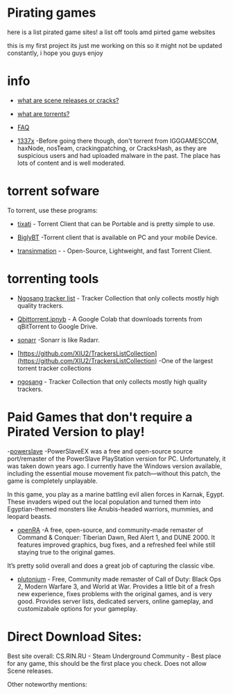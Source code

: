 # Pirating games 
here is a list pirated game sites! 
a list off tools amd pirted game websites

this is my first project its just me working on this so it might not be updated constantly, i hope you guys enjoy

# info
- [what are scene releases or cracks?](https://www.reddit.com/r/CrackWatch/comments/92uz49/the_warez_scene_how_it_works/)

- [what are torrents?](https://en.wikipedia.org/wiki/BitTorrent)

- [FAQ](https://en.wikipedia.org/wiki/BitTorren)


- [1337x](https://1337x.to/) -Before going there though, don't torrent from IGGGAMESCOM, haxNode, nosTeam, crackingpatching, or CracksHash, as they are suspicious users and had uploaded malware in the past. The place has lots of content and is well moderated.




# torrent sofware

To torrent, use these programs:


- [tixati](https://tixati.com/)  - Torrent Client that can be Portable and is pretty simple to use.

- [BiglyBT](https://www.biglybt.com/) -Torrent client that is available on PC and your mobile Device.

- [transinmation](https://transmissionbt.com/download/) - - Open-Source, Lightweight, and fast Torrent Client.

# torrenting tools 

- [Ngosang tracker list](https://github.com/ngosang/trackerslist) - Tracker Collection that only collects mostly high quality trackers.

- [Qbittorrent.ipnyb](https://colab.research.google.com/github/Xavy-13/qbittorrent/blob/main/qBittorrent.ipynb) - A Google Colab that downloads torrents from qBitTorrent to Google Drive.

- [sonarr](https://github.com/endexey154/Pirating-games)  -Sonarr is like Radarr.

- [https://github.com/XIU2/TrackersListCollection](https://github.com/XIU2/TrackersListCollection) -One of the largest torrent tracker collections

- [ngosang](https://github.com/ngosang/trackerslist) - Tracker Collection that only collects mostly high quality trackers.


# Paid Games that don't require a Pirated Version to play! 

-[powerslave](https://drive.google.com/file/d/1VFvOYKyjyFwH5sqSL5mz_jl3SdIUcAOY/view) -PowerSlaveEX was a free and open-source source port/remaster of the PowerSlave PlayStation version for PC. Unfortunately, it was taken down years ago. I currently have the Windows version available, including the essential mouse movement fix patch—without this patch, the game is completely unplayable.

In this game, you play as a marine battling evil alien forces in Karnak, Egypt. These invaders wiped out the local population and turned them into Egyptian-themed monsters like Anubis-headed warriors, mummies, and leopard beasts.


- [openRA](https://www.openra.net) -A free, open-source, and community-made remaster of Command & Conquer: Tiberian Dawn, Red Alert 1, and DUNE 2000. It features improved graphics, bug fixes, and a refreshed feel while still staying true to the original games.

It’s pretty solid overall and does a great job of capturing the classic vibe.

- [plutonium](https://plutonium.pw) - Free, Community made remaster of Call of Duty: Black Ops 2, Modern Warfare 3, and World at War. Provides a little bit of a fresh new experience, fixes problems with the original games, and is very good. Provides server lists, dedicated servers, online gameplay, and customizabale options for your gameplay.


# Direct Download Sites:

Best site overall: CS.RIN.RU - Steam Underground Community - Best place for any game, this should be the first place you check. Does not allow Scene releases.

Other noteworthy mentions:



